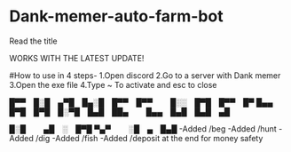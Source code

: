 # Dank-memer-auto-farm-bot
Read the title

 WORKS WITH THE LATEST UPDATE!
 
#How to use in 4 steps-
1.Open discord
2.Go to a server with Dank memer
3.Open the exe file
4.Type ~ To activate and esc to close



█▀▀ █░█ ▄▀█ █▄░█ █▀▀ █▀▀   █░░ █▀█ █▀▀ █▀
█▄▄ █▀█ █▀█ █░▀█ █▄█ ██▄   █▄▄ █▄█ █▄█ ▄█




█░█   ▄█ ░ █▀█
▀▄▀   ░█ ▄ █▄█
-Added /beg
-Added /hunt
-Added /dig
-Added /fish
-Added /deposit at the end for money safety





